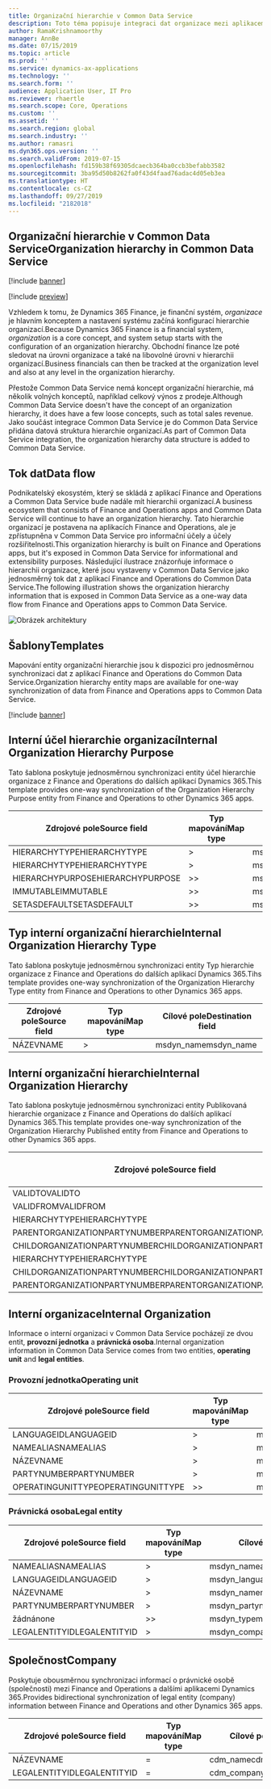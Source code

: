 ```yaml
---
title: Organizační hierarchie v Common Data Service
description: Toto téma popisuje integraci dat organizace mezi aplikacemi Finance and Operations a Common Data Service.
author: RamaKrishnamoorthy
manager: AnnBe
ms.date: 07/15/2019
ms.topic: article
ms.prod: ''
ms.service: dynamics-ax-applications
ms.technology: ''
ms.search.form: ''
audience: Application User, IT Pro
ms.reviewer: rhaertle
ms.search.scope: Core, Operations
ms.custom: ''
ms.assetid: ''
ms.search.region: global
ms.search.industry: ''
ms.author: ramasri
ms.dyn365.ops.version: ''
ms.search.validFrom: 2019-07-15
ms.openlocfilehash: fd159b38f69305dcaecb364ba0ccb3befabb3582
ms.sourcegitcommit: 3ba95d50b8262fa0f43d4faad76adac4d05eb3ea
ms.translationtype: HT
ms.contentlocale: cs-CZ
ms.lasthandoff: 09/27/2019
ms.locfileid: "2182018"
---
```

## <a name="organization-hierarchy-in-common-data-service"></a><span data-ttu-id="f5da7-103">Organizační hierarchie v Common Data Service</span><span class="sxs-lookup"><span data-stu-id="f5da7-103">Organization hierarchy in Common Data Service</span></span>

[!include [banner](../includes/banner.md)]

[!include [preview](../includes/preview-banner.md)]

<span data-ttu-id="f5da7-104">Vzhledem k tomu, že Dynamics 365 Finance, je finanční systém, *organizace* je hlavním konceptem a nastavení systému začíná konfigurací hierarchie organizací.</span><span class="sxs-lookup"><span data-stu-id="f5da7-104">Because Dynamics 365 Finance is a financial system, *organization* is a core concept, and system setup starts with the configuration of an organization hierarchy.</span></span> <span data-ttu-id="f5da7-105">Obchodní finance lze poté sledovat na úrovni organizace a také na libovolné úrovni v hierarchii organizací.</span><span class="sxs-lookup"><span data-stu-id="f5da7-105">Business financials can then be tracked at the organization level and also at any level in the organization hierarchy.</span></span>

<span data-ttu-id="f5da7-106">Přestože Common Data Service nemá koncept organizační hierarchie, má několik volných konceptů, například celkový výnos z prodeje.</span><span class="sxs-lookup"><span data-stu-id="f5da7-106">Although Common Data Service doesn't have the concept of an organization hierarchy, it does have a few loose concepts, such as total sales revenue.</span></span> <span data-ttu-id="f5da7-107">Jako součást integrace Common Data Service je do Common Data Service přidána datová struktura hierarchie organizací.</span><span class="sxs-lookup"><span data-stu-id="f5da7-107">As part of Common Data Service integration, the organization hierarchy data structure is added to Common Data Service.</span></span>

## <a name="data-flow"></a><span data-ttu-id="f5da7-108">Tok dat</span><span class="sxs-lookup"><span data-stu-id="f5da7-108">Data flow</span></span>

<span data-ttu-id="f5da7-109">Podnikatelský ekosystém, který se skládá z aplikací Finance and Operations a Common Data Service bude nadále mít hierarchii organizací.</span><span class="sxs-lookup"><span data-stu-id="f5da7-109">A business ecosystem that consists of Finance and Operations apps and Common Data Service will continue to have an organization hierarchy.</span></span> <span data-ttu-id="f5da7-110">Tato hierarchie organizací je postavena na aplikacích Finance and Operations, ale je zpřístupněna v Common Data Service pro informační účely a účely rozšiřitelnosti.</span><span class="sxs-lookup"><span data-stu-id="f5da7-110">This organization hierarchy is built on Finance and Operations apps, but it's exposed in Common Data Service for informational and extensibility purposes.</span></span> <span data-ttu-id="f5da7-111">Následující ilustrace znázorňuje informace o hierarchii organizace, které jsou vystaveny v Common Data Service jako jednosměrný tok dat z aplikací Finance and Operations do Common Data Service.</span><span class="sxs-lookup"><span data-stu-id="f5da7-111">The following illustration shows the organization hierarchy information that is exposed in Common Data Service as a one-way data flow from Finance and Operations apps to Common Data Service.</span></span>

![Obrázek architektury](media/dual-write-data-flow.png)

## <a name="templates"></a><span data-ttu-id="f5da7-113">Šablony</span><span class="sxs-lookup"><span data-stu-id="f5da7-113">Templates</span></span>

<span data-ttu-id="f5da7-114">Mapování entity organizační hierarchie jsou k dispozici pro jednosměrnou synchronizaci dat z aplikací Finance and Operations do Common Data Service.</span><span class="sxs-lookup"><span data-stu-id="f5da7-114">Organization hierarchy entity maps are available for one-way synchronization of data from Finance and Operations apps to Common Data Service.</span></span>

[!include [banner](../includes/dual-write-symbols.md)]

## <a name="internal-organization-hierarchy-purpose"></a><span data-ttu-id="f5da7-115">Interní účel hierarchie organizací</span><span class="sxs-lookup"><span data-stu-id="f5da7-115">Internal Organization Hierarchy Purpose</span></span>

<span data-ttu-id="f5da7-116">Tato šablona poskytuje jednosměrnou synchronizaci entity účel hierarchie organizace z Finance and Operations do dalších aplikací Dynamics 365.</span><span class="sxs-lookup"><span data-stu-id="f5da7-116">This template provides one-way synchronization of the Organization Hierarchy Purpose entity from Finance and Operations to other Dynamics 365 apps.</span></span>

<!-- ![architecture image](media/dual-write-purpose.png) -->

<span data-ttu-id="f5da7-117">Zdrojové pole</span><span class="sxs-lookup"><span data-stu-id="f5da7-117">Source field</span></span> | <span data-ttu-id="f5da7-118">Typ mapování</span><span class="sxs-lookup"><span data-stu-id="f5da7-118">Map type</span></span> | <span data-ttu-id="f5da7-119">Cílové pole</span><span class="sxs-lookup"><span data-stu-id="f5da7-119">Destination field</span></span>
---|---|---
<span data-ttu-id="f5da7-120">HIERARCHYTYPE</span><span class="sxs-lookup"><span data-stu-id="f5da7-120">HIERARCHYTYPE</span></span> | \> | <span data-ttu-id="f5da7-121">msdyn\_hierarchypurposetypename</span><span class="sxs-lookup"><span data-stu-id="f5da7-121">msdyn\_hierarchypurposetypename</span></span>
<span data-ttu-id="f5da7-122">HIERARCHYTYPE</span><span class="sxs-lookup"><span data-stu-id="f5da7-122">HIERARCHYTYPE</span></span> | \> | <span data-ttu-id="f5da7-123">msdyn\_hierarchytype.msdyn\_name</span><span class="sxs-lookup"><span data-stu-id="f5da7-123">msdyn\_hierarchytype.msdyn\_name</span></span>
<span data-ttu-id="f5da7-124">HIERARCHYPURPOSE</span><span class="sxs-lookup"><span data-stu-id="f5da7-124">HIERARCHYPURPOSE</span></span> | \>\> | <span data-ttu-id="f5da7-125">msdyn\_hierarchypurpose</span><span class="sxs-lookup"><span data-stu-id="f5da7-125">msdyn\_hierarchypurpose</span></span>
<span data-ttu-id="f5da7-126">IMMUTABLE</span><span class="sxs-lookup"><span data-stu-id="f5da7-126">IMMUTABLE</span></span> | \>\> | <span data-ttu-id="f5da7-127">msdyn\_immutable</span><span class="sxs-lookup"><span data-stu-id="f5da7-127">msdyn\_immutable</span></span>
<span data-ttu-id="f5da7-128">SETASDEFAULT</span><span class="sxs-lookup"><span data-stu-id="f5da7-128">SETASDEFAULT</span></span> | \>\> | <span data-ttu-id="f5da7-129">msdyn\_setasdefault</span><span class="sxs-lookup"><span data-stu-id="f5da7-129">msdyn\_setasdefault</span></span>

## <a name="internal-organization-hierarchy-type"></a><span data-ttu-id="f5da7-130">Typ interní organizační hierarchie</span><span class="sxs-lookup"><span data-stu-id="f5da7-130">Internal Organization Hierarchy Type</span></span>

<span data-ttu-id="f5da7-131">Tato šablona poskytuje jednosměrnou synchronizaci entity Typ hierarchie organizace z Finance and Operations do dalších aplikací Dynamics 365.</span><span class="sxs-lookup"><span data-stu-id="f5da7-131">Tihs template provides one-way synchronization of the Organization Hierarchy Type entity from Finance and Operations to other Dynamics 365 apps.</span></span>

<!-- ![architecture image](media/dual-write-type.png) -->

<span data-ttu-id="f5da7-132">Zdrojové pole</span><span class="sxs-lookup"><span data-stu-id="f5da7-132">Source field</span></span> | <span data-ttu-id="f5da7-133">Typ mapování</span><span class="sxs-lookup"><span data-stu-id="f5da7-133">Map type</span></span> | <span data-ttu-id="f5da7-134">Cílové pole</span><span class="sxs-lookup"><span data-stu-id="f5da7-134">Destination field</span></span>
---|---|---
<span data-ttu-id="f5da7-135">NÁZEV</span><span class="sxs-lookup"><span data-stu-id="f5da7-135">NAME</span></span> | \> | <span data-ttu-id="f5da7-136">msdyn\_name</span><span class="sxs-lookup"><span data-stu-id="f5da7-136">msdyn\_name</span></span>

## <a name="internal-organization-hierarchy"></a><span data-ttu-id="f5da7-137">Interní organizační hierarchie</span><span class="sxs-lookup"><span data-stu-id="f5da7-137">Internal Organization Hierarchy</span></span>

<span data-ttu-id="f5da7-138">Tato šablona poskytuje jednosměrnou synchronizaci entity Publikovaná hierarchie organizace z Finance and Operations do dalších aplikací Dynamics 365.</span><span class="sxs-lookup"><span data-stu-id="f5da7-138">This template provides one-way synchronization of the Organization Hierarchy Published entity from Finance and Operations to other Dynamics 365 apps.</span></span>

<!-- ![architecture image](media/dual-write-organization.png) -->

<span data-ttu-id="f5da7-139">Zdrojové pole</span><span class="sxs-lookup"><span data-stu-id="f5da7-139">Source field</span></span> | <span data-ttu-id="f5da7-140">Typ mapování</span><span class="sxs-lookup"><span data-stu-id="f5da7-140">Map type</span></span> | <span data-ttu-id="f5da7-141">Cílové pole</span><span class="sxs-lookup"><span data-stu-id="f5da7-141">Destination field</span></span>
---|---|---
<span data-ttu-id="f5da7-142">VALIDTO</span><span class="sxs-lookup"><span data-stu-id="f5da7-142">VALIDTO</span></span> | \> | <span data-ttu-id="f5da7-143">msdyn\_validto</span><span class="sxs-lookup"><span data-stu-id="f5da7-143">msdyn\_validto</span></span>
<span data-ttu-id="f5da7-144">VALIDFROM</span><span class="sxs-lookup"><span data-stu-id="f5da7-144">VALIDFROM</span></span> | \> | <span data-ttu-id="f5da7-145">msdyn\_validfrom</span><span class="sxs-lookup"><span data-stu-id="f5da7-145">msdyn\_validfrom</span></span>
<span data-ttu-id="f5da7-146">HIERARCHYTYPE</span><span class="sxs-lookup"><span data-stu-id="f5da7-146">HIERARCHYTYPE</span></span> | \> | <span data-ttu-id="f5da7-147">msdyn\_hierarchytypename</span><span class="sxs-lookup"><span data-stu-id="f5da7-147">msdyn\_hierarchytypename</span></span>
<span data-ttu-id="f5da7-148">PARENTORGANIZATIONPARTYNUMBER</span><span class="sxs-lookup"><span data-stu-id="f5da7-148">PARENTORGANIZATIONPARTYNUMBER</span></span> | \> | <span data-ttu-id="f5da7-149">msdyn\_parentpartyid</span><span class="sxs-lookup"><span data-stu-id="f5da7-149">msdyn\_parentpartyid</span></span>
<span data-ttu-id="f5da7-150">CHILDORGANIZATIONPARTYNUMBER</span><span class="sxs-lookup"><span data-stu-id="f5da7-150">CHILDORGANIZATIONPARTYNUMBER</span></span> | \> | <span data-ttu-id="f5da7-151">msdyn\_childpartyid</span><span class="sxs-lookup"><span data-stu-id="f5da7-151">msdyn\_childpartyid</span></span>
<span data-ttu-id="f5da7-152">HIERARCHYTYPE</span><span class="sxs-lookup"><span data-stu-id="f5da7-152">HIERARCHYTYPE</span></span> | \> | <span data-ttu-id="f5da7-153">msdyn\_hierarchytypeid.msdyn\_name</span><span class="sxs-lookup"><span data-stu-id="f5da7-153">msdyn\_hierarchytypeid.msdyn\_name</span></span>
<span data-ttu-id="f5da7-154">CHILDORGANIZATIONPARTYNUMBER</span><span class="sxs-lookup"><span data-stu-id="f5da7-154">CHILDORGANIZATIONPARTYNUMBER</span></span> | \> | <span data-ttu-id="f5da7-155">msdyn\_childid.msdyn\_partynumber</span><span class="sxs-lookup"><span data-stu-id="f5da7-155">msdyn\_childid.msdyn\_partynumber</span></span>
<span data-ttu-id="f5da7-156">PARENTORGANIZATIONPARTYNUMBER</span><span class="sxs-lookup"><span data-stu-id="f5da7-156">PARENTORGANIZATIONPARTYNUMBER</span></span> | \> | <span data-ttu-id="f5da7-157">msdyn\_parentid.msdyn\_partynumber</span><span class="sxs-lookup"><span data-stu-id="f5da7-157">msdyn\_parentid.msdyn\_partynumber</span></span>

## <a name="internal-organization"></a><span data-ttu-id="f5da7-158">Interní organizace</span><span class="sxs-lookup"><span data-stu-id="f5da7-158">Internal Organization</span></span>

<span data-ttu-id="f5da7-159">Informace o interní organizaci v Common Data Service pocházejí ze dvou entit, **provozní jednotka** a **právnická osoba**.</span><span class="sxs-lookup"><span data-stu-id="f5da7-159">Internal organization information in Common Data Service comes from two entities, **operating unit** and **legal entities**.</span></span>

<!-- ![architecture image](media/dual-write-operating-unit.png) -->

<!-- ![architecture image](media/dual-write-legal-entities.png) -->

### <a name="operating-unit"></a><span data-ttu-id="f5da7-160">Provozní jednotka</span><span class="sxs-lookup"><span data-stu-id="f5da7-160">Operating unit</span></span>

<span data-ttu-id="f5da7-161">Zdrojové pole</span><span class="sxs-lookup"><span data-stu-id="f5da7-161">Source field</span></span> | <span data-ttu-id="f5da7-162">Typ mapování</span><span class="sxs-lookup"><span data-stu-id="f5da7-162">Map type</span></span> | <span data-ttu-id="f5da7-163">Cílové pole</span><span class="sxs-lookup"><span data-stu-id="f5da7-163">Destination field</span></span>
---|---|---
<span data-ttu-id="f5da7-164">LANGUAGEID</span><span class="sxs-lookup"><span data-stu-id="f5da7-164">LANGUAGEID</span></span> | \> | <span data-ttu-id="f5da7-165">msdyn\_languageid</span><span class="sxs-lookup"><span data-stu-id="f5da7-165">msdyn\_languageid</span></span>
<span data-ttu-id="f5da7-166">NAMEALIAS</span><span class="sxs-lookup"><span data-stu-id="f5da7-166">NAMEALIAS</span></span> | \> | <span data-ttu-id="f5da7-167">msdyn\_namealias</span><span class="sxs-lookup"><span data-stu-id="f5da7-167">msdyn\_namealias</span></span>
<span data-ttu-id="f5da7-168">NÁZEV</span><span class="sxs-lookup"><span data-stu-id="f5da7-168">NAME</span></span> | \> | <span data-ttu-id="f5da7-169">msdyn\_name</span><span class="sxs-lookup"><span data-stu-id="f5da7-169">msdyn\_name</span></span>
<span data-ttu-id="f5da7-170">PARTYNUMBER</span><span class="sxs-lookup"><span data-stu-id="f5da7-170">PARTYNUMBER</span></span> | \> | <span data-ttu-id="f5da7-171">msdyn\_partynumber</span><span class="sxs-lookup"><span data-stu-id="f5da7-171">msdyn\_partynumber</span></span>
<span data-ttu-id="f5da7-172">OPERATINGUNITTYPE</span><span class="sxs-lookup"><span data-stu-id="f5da7-172">OPERATINGUNITTYPE</span></span> | \>\> | <span data-ttu-id="f5da7-173">msdyn\_type</span><span class="sxs-lookup"><span data-stu-id="f5da7-173">msdyn\_type</span></span>

### <a name="legal-entity"></a><span data-ttu-id="f5da7-174">Právnická osoba</span><span class="sxs-lookup"><span data-stu-id="f5da7-174">Legal entity</span></span>

<span data-ttu-id="f5da7-175">Zdrojové pole</span><span class="sxs-lookup"><span data-stu-id="f5da7-175">Source field</span></span> | <span data-ttu-id="f5da7-176">Typ mapování</span><span class="sxs-lookup"><span data-stu-id="f5da7-176">Map type</span></span> | <span data-ttu-id="f5da7-177">Cílové pole</span><span class="sxs-lookup"><span data-stu-id="f5da7-177">Destination field</span></span>
---|---|---
<span data-ttu-id="f5da7-178">NAMEALIAS</span><span class="sxs-lookup"><span data-stu-id="f5da7-178">NAMEALIAS</span></span> | \> | <span data-ttu-id="f5da7-179">msdyn\_namealias</span><span class="sxs-lookup"><span data-stu-id="f5da7-179">msdyn\_namealias</span></span>
<span data-ttu-id="f5da7-180">LANGUAGEID</span><span class="sxs-lookup"><span data-stu-id="f5da7-180">LANGUAGEID</span></span> | \> | <span data-ttu-id="f5da7-181">msdyn\_languageid</span><span class="sxs-lookup"><span data-stu-id="f5da7-181">msdyn\_languageid</span></span>
<span data-ttu-id="f5da7-182">NÁZEV</span><span class="sxs-lookup"><span data-stu-id="f5da7-182">NAME</span></span> | \> | <span data-ttu-id="f5da7-183">msdyn\_name</span><span class="sxs-lookup"><span data-stu-id="f5da7-183">msdyn\_name</span></span>
<span data-ttu-id="f5da7-184">PARTYNUMBER</span><span class="sxs-lookup"><span data-stu-id="f5da7-184">PARTYNUMBER</span></span> | \> | <span data-ttu-id="f5da7-185">msdyn\_partynumber</span><span class="sxs-lookup"><span data-stu-id="f5da7-185">msdyn\_partynumber</span></span>
<span data-ttu-id="f5da7-186">žádná</span><span class="sxs-lookup"><span data-stu-id="f5da7-186">none</span></span> | \>\> | <span data-ttu-id="f5da7-187">msdyn\_type</span><span class="sxs-lookup"><span data-stu-id="f5da7-187">msdyn\_type</span></span>
<span data-ttu-id="f5da7-188">LEGALENTITYID</span><span class="sxs-lookup"><span data-stu-id="f5da7-188">LEGALENTITYID</span></span> | \> | <span data-ttu-id="f5da7-189">msdyn\_companycode</span><span class="sxs-lookup"><span data-stu-id="f5da7-189">msdyn\_companycode</span></span>

## <a name="company"></a><span data-ttu-id="f5da7-190">Společnost</span><span class="sxs-lookup"><span data-stu-id="f5da7-190">Company</span></span>

<span data-ttu-id="f5da7-191">Poskytuje obousměrnou synchronizaci informací o právnické osobě (společnosti) mezi Finance and Operations a dalšími aplikacemi Dynamics 365.</span><span class="sxs-lookup"><span data-stu-id="f5da7-191">Provides bidirectional synchronization of legal entity (company) information between Finance and Operations and other Dynamics 365 apps.</span></span>

<!-- ![architecture image](media/dual-write-company.png) -->

<span data-ttu-id="f5da7-192">Zdrojové pole</span><span class="sxs-lookup"><span data-stu-id="f5da7-192">Source field</span></span> | <span data-ttu-id="f5da7-193">Typ mapování</span><span class="sxs-lookup"><span data-stu-id="f5da7-193">Map type</span></span> | <span data-ttu-id="f5da7-194">Cílové pole</span><span class="sxs-lookup"><span data-stu-id="f5da7-194">Destination field</span></span>
---|---|---
<span data-ttu-id="f5da7-195">NÁZEV</span><span class="sxs-lookup"><span data-stu-id="f5da7-195">NAME</span></span> | = | <span data-ttu-id="f5da7-196">cdm\_name</span><span class="sxs-lookup"><span data-stu-id="f5da7-196">cdm\_name</span></span>
<span data-ttu-id="f5da7-197">LEGALENTITYID</span><span class="sxs-lookup"><span data-stu-id="f5da7-197">LEGALENTITYID</span></span> | = | <span data-ttu-id="f5da7-198">cdm\_companycode</span><span class="sxs-lookup"><span data-stu-id="f5da7-198">cdm\_companycode</span></span>
